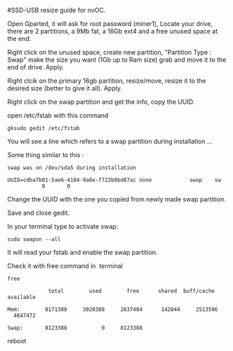 #SSD-USB resize guide for nvOC.

Open Gparted, it will ask for root password (miner1), Locate your drive, there are 2 partitions, a 9Mb fat, a 16Gb ext4 and a free unused space at the end. 

Right click on the unused space, create new partition, "Partition Type : Swap" make the size you want (1Gb up to Ram size) grab and move it to the end of drive. Apply.

Right clcik on the primary 16gb partition, resize/move, resize it to the desired size (better to give it all). Apply.

Right click on the swap partition and get the info, copy the UUID. 

open /etc/fstab with this command

```gksudo gedit /etc/fstab```

You will see a line which refers to a swap partition during installation ... 

Some thing similar to this :

```
swap was on /dev/sda5 during installation

UUID=cdba7b01-5ae6-4104-9a6e-f723b8bd87ac none            swap    sw              0       0
```


Change the UUID with the one you copied from newly made swap partition.

Save and close gedit.

In your terminal type to activate swap:

```sudo swapon --all```

It will read your fstab and enable the swap partition.

Check it with free command in  terminal

```
free

             total        used        free      shared  buff/cache   available
             
Mem:        8171388     3020388     2637404      142044     2513596     4647472

Swap:       8123388           0     8123388
```

reboot

